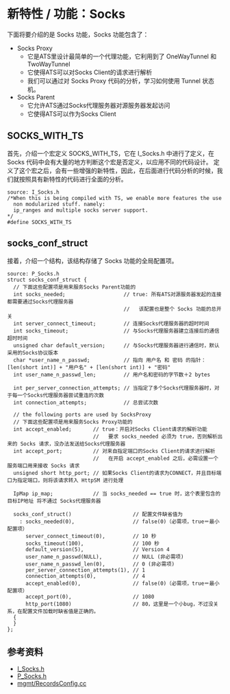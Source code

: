 # 新特性 / 功能：Socks

下面将要介绍的是 Socks 功能，Socks 功能包含了：

- Socks Proxy
  - 它是ATS里设计最简单的一个代理功能，它利用到了 OneWayTunnel 和 TwoWayTunnel
  - 它使得ATS可以对Socks Client的请求进行解析
  - 我们可以通过对 Socks Proxy 代码的分析，学习如何使用 Tunnel 状态机。
- Socks Parent
  - 它允许ATS通过Socks代理服务器对源服务器发起访问
  - 它使得ATS可以作为Socks Client

## SOCKS_WITH_TS

首先，介绍一个宏定义 SOCKS_WITH_TS，它在 I_Socks.h 中进行了定义，在 Socks 代码中会有大量的地方判断这个宏是否定义，以应用不同的代码设计。
定义了这个宏之后，会有一些增强的新特性，因此，在后面进行代码分析的时候，我们就按照具有新特性的代码进行全面的分析。
```
source: I_Socks.h
/*When this is being compiled with TS, we enable more features the use
  non modularized stuff. namely:
  ip_ranges and multiple socks server support.
*/
#define SOCKS_WITH_TS
```
## socks_conf_struct

接着，介绍一个结构，该结构存储了 Socks 功能的全局配置项。

```
source: P_Socks.h
struct socks_conf_struct {
  // 下面这些配置项是用来服务Socks Parent功能的
  int socks_needed;                   // true: 所有ATS对源服务器发起的连接都需要通过Socks代理服务器
                                      //   该配置也是整个 Socks 功能的总开关
  int server_connect_timeout;         // 连接Socks代理服务器的超时时间
  int socks_timeout;                  // 与Socks代理服务器建立连接后的通信超时时间
  unsigned char default_version;      // 与Socks代理服务器进行通信时，默认采用的Socks协议版本
  char *user_name_n_passwd;           // 指向 用户名 和 密码 的指针：[len(short int)] + "用户名" + [len(short int)] + "密码"
  int user_name_n_passwd_len;         // 用户名和密码的字节数＋2 bytes

  int per_server_connection_attempts; // 当指定了多个Socks代理服务器时，对于每一个Socks代理服务器尝试重连的次数
  int connection_attempts;            // 总尝试次数

  // the following ports are used by SocksProxy
  // 下面这些配置项是用来服务Socks Proxy功能的
  int accept_enabled;       // true：开启对Socks Client请求的解析功能
                            //   要求 socks_needed 必须为 true，否则解析出来的 Socks 请求，没办法发送给Socks代理服务器
  int accept_port;          // 对来自指定端口的Socks Client的请求进行解析
                            //   在开启 accept_enabled 之后，必需设置一个服务端口用来接收 Socks 请求
  unsigned short http_port; // 如果Socks Client的请求为CONNECT，并且目标端口为指定端口，则将该请求转入 HttpSM 进行处理

  IpMap ip_map;             // 当 socks_needed == true 时，这个表里包含的 目标IP地址 将不通过 Socks代理服务器

  socks_conf_struct()                    // 配置文件缺省值为
    : socks_needed(0),                   // false(0)（必需项，true＝最小配置项）
      server_connect_timeout(0),         // 10 秒
      socks_timeout(100),                // 100 秒
      default_version(5),                // Version 4
      user_name_n_passwd(NULL),          // NULL (非必需项)
      user_name_n_passwd_len(0),         // 0 (非必需项)
      per_server_connection_attempts(1), // 1
      connection_attempts(0),            // 4
      accept_enabled(0),                 // false(0)（必需项，true＝最小配置项）
      accept_port(0),                    // 1080
      http_port(1080)                    // 80，这里是一个小bug，不过没关系，在配置文件加载时缺省值是正确的。
  {
  }
};
```

## 参考资料

- [I_Socks.h](http://github.com/apache/trafficserver/tree/master/iocore/net/I_Socks.h)
- [P_Socks.h](http://github.com/apache/trafficserver/tree/master/iocore/net/P_Socks.h)
- [mgmt/RecordsConfig.cc](http://github.com/apache/trafficserver/tree/master/mgmt/RecordsConfig.cc)
